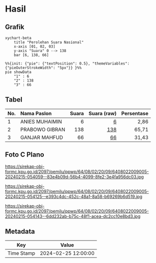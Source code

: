 # Hasil

## Grafik

```mermaid
xychart-beta
    title "Perolehan Suara Nasional"
    x-axis [01, 02, 03]
    y-axis "Suara" 0 --> 138
    bar [6, 138, 66]
```

```mermaid
%%{init: {"pie": {"textPosition": 0.5}, "themeVariables": {"pieOuterStrokeWidth": "5px"}} }%%
pie showData
    "1" : 6
    "2" : 138
    "3" : 66
```

## Tabel

| No. | Nama Paslon    | Suara | Suara (raw) | Persentase |
|:--- |:-------------- | -----:| -----------:| ----------:|
| 1   | ANIES MUHAIMIN | 6     | [6][p-1]    | 2,86       |
| 2   | PRABOWO GIBRAN | 138   | [138][p-2]  | 65,71      |
| 3   | GANJAR MAHFUD  | 66    | [66][p-3]   | 31,43      |


[p-1]: https://github.com/gigit-pemilu/pemilu-2024/blob/main/pilpres/hitung-suara/sub/64-kalimantan-timur/sub/08-kutai-timur/sub/02-muara-wahau/sub/2009-karya-bhakti/sub/005-tps/sub/paslon-1.txt
[p-2]: https://github.com/gigit-pemilu/pemilu-2024/blob/main/pilpres/hitung-suara/sub/64-kalimantan-timur/sub/08-kutai-timur/sub/02-muara-wahau/sub/2009-karya-bhakti/sub/005-tps/sub/paslon-2.txt
[p-3]: https://github.com/gigit-pemilu/pemilu-2024/blob/main/pilpres/hitung-suara/sub/64-kalimantan-timur/sub/08-kutai-timur/sub/02-muara-wahau/sub/2009-karya-bhakti/sub/005-tps/sub/paslon-3.txt

## Foto C Plano

https://sirekap-obj-formc.kpu.go.id/2097/pemilu/ppwp/64/08/02/20/09/6408022009005-20240215-054059--83e4b09d-56b4-4099-8fe2-3e4fa956dc03.jpg

https://sirekap-obj-formc.kpu.go.id/2097/pemilu/ppwp/64/08/02/20/09/6408022009005-20240215-054125--e393c4dc-452c-48a1-8a58-b69269b6d519.jpg

https://sirekap-obj-formc.kpu.go.id/2097/pemilu/ppwp/64/08/02/20/09/6408022009005-20240215-054143--6dd232ab-b75c-48f1-acea-dc2cc10e8bd3.jpg


## Metadata

| Key        | Value               |
| ---------- | ------------------- |
| Time Stamp | 2024-02-25 12:00:00 |



